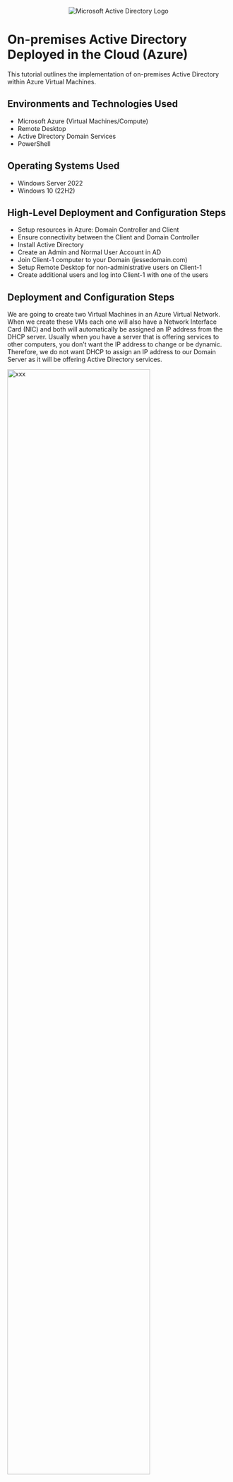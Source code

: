 <p align="center">
<img src="https://i.imgur.com/pU5A58S.png" alt="Microsoft Active Directory Logo"/>
</p>

<h1>On-premises Active Directory Deployed in the Cloud (Azure)</h1>
This tutorial outlines the implementation of on-premises Active Directory within Azure Virtual Machines.<br />


<h2>Environments and Technologies Used</h2>

- Microsoft Azure (Virtual Machines/Compute)
- Remote Desktop
- Active Directory Domain Services
- PowerShell

<h2>Operating Systems Used </h2>

- Windows Server 2022
- Windows 10 (22H2)

<h2>High-Level Deployment and Configuration Steps</h2>

- Setup resources in Azure: Domain Controller and Client
- Ensure connectivity between the Client and Domain Controller
- Install Active Directory
- Create an Admin and Normal User Account in AD
- Join Client-1 computer to your Domain (jessedomain.com)
- Setup Remote Desktop for non-administrative users on Client-1
- Create additional users and log into Client-1 with one of the users

<h2>Deployment and Configuration Steps</h2>

<p>
  We are going to create two Virtual Machines in an Azure Virtual Network. When we create these VMs each one will also have a Network Interface Card (NIC) and both will automatically be assigned an IP address from the DHCP server. Usually when you have a server that is offering services to other computers, you don’t want the IP address to change or be dynamic. Therefore, we do not want DHCP to assign an IP address to our Domain Server as it will be offering Active Directory services. 
</p>
<p>
<img src="https://i.imgur.com/jL8Uv6k.png" height="80%" width="80%" alt="xxx"/>
</p>
<p>
Normally when you create VMs in a Virtual Network all the IP addressing is setup automatically through the hidden DNS in the Virtual Network. However, for a client computer to join a Domain, it needs to use the Domain Controller as the DNS Server. When we install Active Directory on a server and turn that server into a Domain Controller, a DNS service is actually installed on the Domain Controller as well. Therefore, we need to use the IP address of the Domain Controller as the DNS Server for the Client computer. 
</p>
<br />
<br />
<br />

<p>
  First we are going to create two Virtual Machines, 1st VM with Windows Server as our Domain Controller (DC-1) and 2nd VM with Windows 10 which will be our Client computer (Client-1). 
</p>
<p>
<img src="https://imgur.com/8FHVBwj.png" height="80%" width="80%" alt="xx"/>
</p>
<br/>
<br/>
<br/>

<p>
  Next, we need to manually set the private IP address of our Domain Controller (DC-1) from dynamic to static so that the DCHP Server will not assign the Domain Controller an IP address. DC-1's private IP address is manually assigned as 10.0.0.4. 
</p>
<p>
  <img src="https://imgur.com/rBsJopP.png" height="80%" width="80%" alt="xx"/>
</p>
<br/>
<br/>
<br/>

<p>
  We need to also confirm both VMs are on the same Virtual Netowrk seen as below
</p>
<p>
  <img src="https://i.imgur.com/uKfzntZ.png" height="80%" width="80%" alt="xx"/>
</p>
<br/>
<br/>
<br/>

<p>
  Next we need to ensure connectivity between the Client and the Domain Controller. So we are going to Remote Desktop login to the Client and ping the Domain Controller's private IP address using ping -t (non-stop perpetual ping)
</p>
<p>
  <img src="https://i.imgur.com/E1mWacn.png" height="80%" width="80%" alt="xx"/>
</p>
<br/>
<br/>
<br/>

<p>
  When we ping DC-1 from Client-1, we see that it fails. So we are going to open a hole in DC-1's Firewall to ensure that we can ping it. 
</p>
<p>
  <img src="https://i.imgur.com/eAr4EgO.png" height="80%" width="80%" alt="xx"/>
</p>
<br/>
<br/>
<br/>

<p>
  We are going to open another instance of Remote Desktop and login to DC-1.  Go to Windows Firewall Advanced Security and Enable ICMPv4 so that we can ping DC-1 from Client-1. Navigate to Inbound Rules, filter by ICMPv4 Protocol, and Enable ICMP Echo Request as shown below
</p>
<p>
  <img src="https://i.imgur.com/KR9ZmWi.png" height="80%" width="80%" alt="xx"/>
  <br/>
  <br/>
  <img src="https://i.imgur.com/t97ShvG.png" height="80%" width="80%" alt="xx"/>
</p>
<br/>
<br/>
<br/>

<p>
  Now we can see ping is successful; ensuring there is connectivity between Client-1 and DC-1.
</p>
<p>
  <img src="https://i.imgur.com/b55ZhVz.png" height="80%" width="80%" alt="xx"/>
</p>
<br/>
<br/>
<br/>

<p>
  Next, we are going to start installation for Active Directory on DC-1 and promote it into a Domain Controller. Then we are going to add a new forest and name our domain. Once AD installation is complete, the VM will log off and we need to reconnect to it. 
</p>
<p>
  <img src="https://i.imgur.com/Pc4o6es.png" height="80%" width="80%" alt="xx"/>
  <br/>
  <img src="https://i.imgur.com/4f8SgXr.png" height="80%" width="80%" alt="xx"/>
  <br/>
  <img src="https://i.imgur.com/ox9rHPW.png" height="80%" width="80%" alt="xx"/>
</p>
<br/>
<br/>
<br/>

<p>
  When we remote desktop back into DC-1 it now became a Domain Controller; therefore, we have to login with the context of the domain. So we have to change the user name using Fully Qualifiied Domain Name (FQDN). 
</p>
<p>
  <img src="https://i.imgur.com/cmKPMaT.png" height="80%" width="80%" alt="xx"/>
</p>
<br/>
<br/>
<br/>

<p>
  Once the Domain Controller is online, we are going into Active Directory Users and Computers window. Here we can see it created a bunch of default items. If we click on user on subpane, we can see our user "labuser" is here. We can also see some default random Security Groups. If we go to Computers, we see that we don't have any computers yet. Under Domain Controllers, we can see 1 Domain Controller which is DC-1. This Domain Controller is a computer that has Active Directory running on it. 
</p>
<p>
  <img src="https://i.imgur.com/Mh5Pnn9.png" height="80%" width="80%" alt="xx"/>
  <br/>
  <img src="https://i.imgur.com/mUngpN4.png" height="80%" width="80%" alt="xx"/>
  <br/>
  <img src="https://imgur.com/mEeUwli.png" height="80%" width="80%" alt="xx"/>
   <br/>
  <img src=https://imgur.com/8beIpj8.png" height="80%" width="80%" alt="xx"/>
</p>
<br/>
<br/>
<br/>

<p>
  Then we are going to create couple Organizational Units (_ADMINS and _EMPLOYEES) inside AD. Which are just folders to organize stuff. Then we are going to create an administrative user. 
</p>
<p>
  <img src="https://i.imgur.com/Pq9ijlE.png" height="80%" width="80%" alt="xx"/>
  <br/>
  <img src="https://i.imgur.com/b8VhnO4.png" height="80%" width="80%" alt="xx"/>
  <br/>
  <img src="https://i.imgur.com/9hYhhnb.png" height="80%" width="80%" alt="xx"/>
  </p>
<br/>
<br/>
<br/>

<p>
  We can see we created an user John Doe in a folder called Admins, but this name is ambiguous and is just for the human eye. To make this an actual Domain Admin, we have to assign it to the Domain Admins Group. To do this, right-slick the user, properties, click tab member of. We can see that its member of Domain Users which is a group by default all Domain members are a part of. So we are going to add another group for Domain Admins. 
</p>
<p>
  <img src="https://i.imgur.com/HtUbuzc.png" height="80%" width="80%" alt="xx"/>
  <br/>
  <img src="https://i.imgur.com/rOkLRRs.png" height="80%" width="80%" alt="xx"/>
  <br/>
  <img src="https://i.imgur.com/rbcE6wn.png" height="80%" width="80%" alt="xx"/>
</p>
